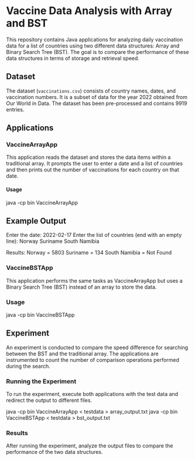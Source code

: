 # Vaccine Data Analysis with Array and BST

This repository contains Java applications for analyzing daily vaccination data for a list of countries using two different data structures: Array and Binary Search Tree (BST). The goal is to compare the performance of these data structures in terms of storage and retrieval speed.

## Dataset

The dataset (`vaccinations.csv`) consists of country names, dates, and vaccination numbers. It is a subset of data for the year 2022 obtained from Our World in Data. The dataset has been pre-processed and contains 9919 entries.

## Applications

### VaccineArrayApp

This application reads the dataset and stores the data items within a traditional array. It prompts the user to enter a date and a list of countries and then prints out the number of vaccinations for each country on that date.

#### Usage

java -cp bin VaccineArrayApp

## Example Output
Enter the date:
2022-02-17
Enter the list of countries (end with an empty line):
Norway
Suriname
South Namibia

Results:
Norway = 5803
Suriname = 134
South Namibia = Not Found

### VaccineBSTApp
This application performs the same tasks as VaccineArrayApp but uses a Binary Search Tree (BST) instead of an array to store the data.

### Usage
java -cp bin VaccineBSTApp

## Experiment
An experiment is conducted to compare the speed difference for searching between the BST and the traditional array. The applications are instrumented to count the number of comparison operations performed during the search.

### Running the Experiment
To run the experiment, execute both applications with the test data and redirect the output to different files.

java -cp bin VaccineArrayApp < testdata > array_output.txt
java -cp bin VaccineBSTApp < testdata > bst_output.txt

### Results
After running the experiment, analyze the output files to compare the performance of the two data structures.
